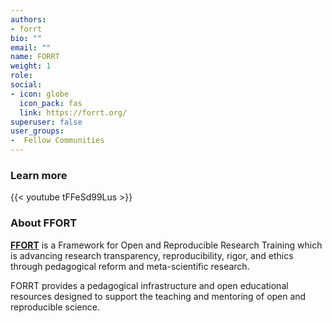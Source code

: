 ```yaml
---
authors:
- forrt
bio: ""
email: ""
name: FORRT
weight: 1
role: 
social:
- icon: globe
  icon_pack: fas
  link: https://forrt.org/
superuser: false
user_groups:
-  Fellow Communities
---
```


### Learn more

{{< youtube tFFeSd99Lus >}} 

### About FFORT

**[FFORT](https://forrt.org/)** is a Framework for Open and Reproducible Research Training which is advancing research transparency, reproducibility, rigor, and ethics through pedagogical reform and meta-scientific research.

FORRT provides a pedagogical infrastructure and open educational resources designed to support the teaching and mentoring of open and reproducible science.
